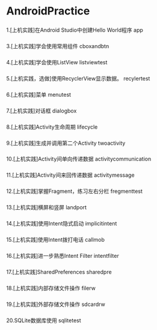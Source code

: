 # AndroidPractice
###
1.[上机实践]在Android Studio中创建Hello World程序
app

### 
3.[上机实践]学会使用常用组件 
cboxandbtn

###
4.[上机实践]学会使用ListView
listviewtest

###
5.[上机实践，选做]使用RecyclerView显示数据。
recylertest

###
6.[上机实践]菜单
menutest

###
7.[上机实践]对话框
dialogbox

###
8.[上机实践]Activity生命周期
lifecycle

###
9.[上机实践]生成并调用第二个Activity
twoactivity

###
10.[上机实践]Activity间单向传递数据
activitycommunication

###
11.[上机实践]Activity间来回传递数据
activitymessage

###
12.[上机实践]掌握Fragment，练习左右分栏
fregmenttest

###
13.[上机实践]横屏和竖屏
landport

###
14.[上机实践]使用Intent隐式启动
implicitintent

###
15.[上机实践]使用Intent拨打电话
callmob

###
16.[上机实践]进一步熟悉Intent Filter
intentfilter

###
17.[上机实践]SharedPreferences
sharedpre

###
18.[上机实践]内部存储文件操作
filerw

###
19.[上机实践]外部存储文件操作
sdcardrw

###
20.SQLite数据库使用
sqlitetest
